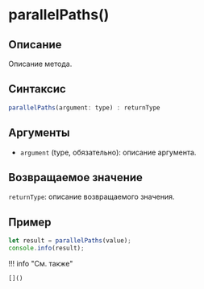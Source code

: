 # parallelPaths()

## Описание
Описание метода.

## Синтаксис
```javascript
parallelPaths(argument: type) : returnType
```

## Аргументы
- `argument` (type, обязательно): описание аргумента.

## Возвращаемое значение
`returnType`: описание возвращаемого значения.

## Пример
```javascript linenums="1"
let result = parallelPaths(value);
console.info(result);
```

!!! info "См. также"

    []()

